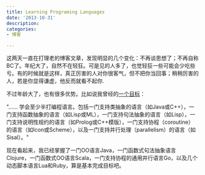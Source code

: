 ```yaml
---
title: Learning Programing Languages
date: '2013-10-31'
description:
categories:
- 博客

---
```

这两天一直在打理老的博客文章，发现明显的几个变化：不再谈思想了；不再自称BC了。年纪大了，自然不在轻狂。可是见的人多了，也觉轻狂一些可能会少吃些亏。有的时候就是这样，真正厉害的人对你很客气，但不把你当回事；稍稍厉害的人，若是你显得谦虚，他反而就看不起你.

不过年龄大了，也有很多优势。比如说我曾经的[一个目标](../博客/十年编程无师自通)：

"…… 学会至少半打编程语言。包括一门支持类抽象的语言（如Java或C++），一门支持函数抽象的语言（如Lisp或ML），一门支持句法抽象的语言（如Lisp），一门支持说明性规约的语言（如Prolog或C++模版），一门支持协程（coroutine）的语言（如Icon或Scheme），以及一门支持并行处理（parallelism）的语言（如Sisal）。"

现在看起来，我已经掌握了一门OO语言Java，一门函数式句法抽象语言Clojure，一门函数式OO语言Scala，一门支持协程的通用并行语言Go，以及几个动态脚本语言Lua和Ruby，算是基本完成目标吧。